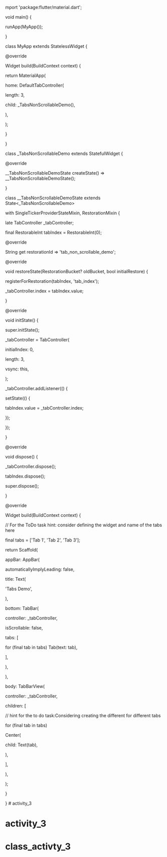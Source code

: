mport 'package:flutter/material.dart';



void main() {

runApp(MyApp());

}



class MyApp extends StatelessWidget {

@override

Widget build(BuildContext context) {

return MaterialApp(

home: DefaultTabController(

length: 3,

child: _TabsNonScrollableDemo(),

),

);

}

}



class _TabsNonScrollableDemo extends StatefulWidget {

@override

__TabsNonScrollableDemoState createState() => __TabsNonScrollableDemoState();

}



class __TabsNonScrollableDemoState extends State<_TabsNonScrollableDemo>

with SingleTickerProviderStateMixin, RestorationMixin {

late TabController _tabController;



final RestorableInt tabIndex = RestorableInt(0);



@override

String get restorationId => 'tab_non_scrollable_demo';



@override

void restoreState(RestorationBucket? oldBucket, bool initialRestore) {

registerForRestoration(tabIndex, 'tab_index');

_tabController.index = tabIndex.value;

}



@override

void initState() {

super.initState();

_tabController = TabController(

initialIndex: 0,

length: 3,

vsync: this,

);

_tabController.addListener(() {

setState(() {

tabIndex.value = _tabController.index;

});

});

}



@override

void dispose() {

_tabController.dispose();

tabIndex.dispose();

super.dispose();

}



@override

Widget build(BuildContext context) {

// For the ToDo task hint: consider defining the widget and name of the tabs here

final tabs = ['Tab 1', 'Tab 2', 'Tab 3'];



return Scaffold(

appBar: AppBar(

automaticallyImplyLeading: false,

title: Text(

'Tabs Demo',

),

bottom: TabBar(

controller: _tabController,

isScrollable: false,

tabs: [

for (final tab in tabs) Tab(text: tab),

],

),

),

body: TabBarView(

controller: _tabController,

children: [

// hint for the to do task:Considering creating the different for different tabs

for (final tab in tabs)

Center(

child: Text(tab),

),

],

),

);

}

} # activity_3
# activity_3
# class_activty_3

